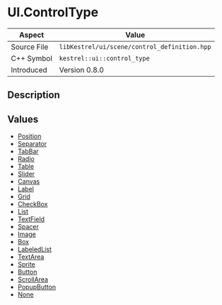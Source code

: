 # UI.ControlType
| Aspect | Value |
| --- | --- |
| Source File | `libKestrel/ui/scene/control_definition.hpp` |
| C++ Symbol | `kestrel::ui::control_type` |
| Introduced | Version 0.8.0 |
## Description
## Values

 - [Position](Position.md)
 - [Separator](Separator.md)
 - [TabBar](TabBar.md)
 - [Radio](Radio.md)
 - [Table](Table.md)
 - [Slider](Slider.md)
 - [Canvas](Canvas.md)
 - [Label](Label.md)
 - [Grid](Grid.md)
 - [CheckBox](CheckBox.md)
 - [List](List.md)
 - [TextField](TextField.md)
 - [Spacer](Spacer.md)
 - [Image](Image.md)
 - [Box](Box.md)
 - [LabeledList](LabeledList.md)
 - [TextArea](TextArea.md)
 - [Sprite](Sprite.md)
 - [Button](Button.md)
 - [ScrollArea](ScrollArea.md)
 - [PopupButton](PopupButton.md)
 - [None](None.md)

